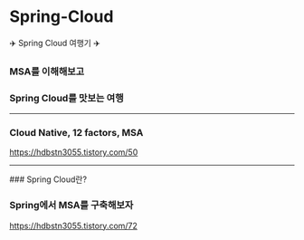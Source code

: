 # Spring-Cloud
✈️ Spring Cloud 여행기 ✈️

### MSA를 이해해보고
### Spring Cloud를 맛보는 여행

<hr>

### Cloud Native, 12 factors, MSA
<https://hdbstn3055.tistory.com/50>

<hr> 
### Spring Cloud란?
<https://hdbstn3055.tistory.com/51>

### Spring에서 MSA를 구축해보자
<https://hdbstn3055.tistory.com/72>



